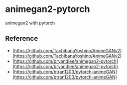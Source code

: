 # animegan2-pytorch
animegan2 with pytorch


## Reference

- [https://github.com/TachibanaYoshino/AnimeGANv2](https://github.com/TachibanaYoshino/AnimeGANv2)
- [https://github.com/bryandlee/animegan2-pytorch](https://github.com/bryandlee/animegan2-pytorch)
- [https://github.com/ptran1203/pytorch-animeGAN](https://github.com/ptran1203/pytorch-animeGAN)
